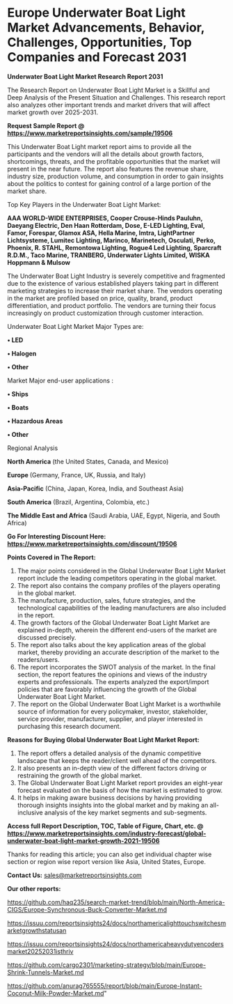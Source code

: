# Europe Underwater Boat Light Market Advancements, Behavior, Challenges, Opportunities, Top Companies and Forecast 2031

<strong>Underwater Boat Light Market Research Report 2031</strong>

The Research Report on Underwater Boat Light Market is a Skillful and Deep Analysis of the Present Situation and Challenges. This research report also analyzes other important trends and market drivers that will affect market growth over 2025-2031.

<strong>Request Sample Report @ <a href=https://www.marketreportsinsights.com/sample/19506>https://www.marketreportsinsights.com/sample/19506</a></strong>

This Underwater Boat Light market report aims to provide all the participants and the vendors will all the details about growth factors, shortcomings, threats, and the profitable opportunities that the market will present in the near future. The report also features the revenue share, industry size, production volume, and consumption in order to gain insights about the politics to contest for gaining control of a large portion of the market share.

Top Key Players in the Underwater Boat Light Market:

<strong>AAA WORLD-WIDE ENTERPRISES, Cooper Crouse-Hinds Pauluhn, Daeyang Electric, Den Haan Rotterdam, Dose, E-LED Lighting, Eval, Famor, Forespar, Glamox ASA, Hella Marine, Imtra, LightPartner Lichtsysteme, Lumitec Lighting, Marinco, Marinetech, Osculati, Perko, Phoenix, R. STAHL, Remontowa Lighting, Rogue4 Led Lighting, Sparcraft R.D.M., Taco Marine, TRANBERG, Underwater Lights Limited, WISKA Hoppmann & Mulsow</strong>

The Underwater Boat Light Industry is severely competitive and fragmented due to the existence of various established players taking part in different marketing strategies to increase their market share. The vendors operating in the market are profiled based on price, quality, brand, product differentiation, and product portfolio. The vendors are turning their focus increasingly on product customization through customer interaction.

Underwater Boat Light Market Major Types are:

<strong>• LED

• Halogen

• Other</strong>

Market Major end-user applications :

<strong>• Ships

• Boats

• Hazardous Areas

• Other</strong>

Regional Analysis

</u><strong><b>North America</b></strong> (the United States, Canada, and Mexico)

<strong><b>Europe </b></strong>(Germany, France, UK, Russia, and Italy)

<strong><b>Asia-Pacific</b></strong> (China, Japan, Korea, India, and Southeast Asia)

<strong><b>South America</b></strong> (Brazil, Argentina, Colombia, etc.)

<strong><b>The Middle East and Africa</b></strong> (Saudi Arabia, UAE, Egypt, Nigeria, and South Africa)

<strong>Go For Interesting Discount Here: <a href=https://www.marketreportsinsights.com/discount/19506>https://www.marketreportsinsights.com/discount/19506</a></strong>

<strong>Points Covered in The Report:</strong>
<ol>
  <li>The major points considered in the Global Underwater Boat Light Market report include the leading competitors operating in the global market.</li>
  <li>The report also contains the company profiles of the players operating in the global market.</li>
  <li>The manufacture, production, sales, future strategies, and the technological capabilities of the leading manufacturers are also included in the report.</li>
  <li>The growth factors of the Global Underwater Boat Light Market are explained in-depth, wherein the different end-users of the market are discussed precisely.</li>
  <li>The report also talks about the key application areas of the global market, thereby providing an accurate description of the market to the readers/users.</li>
  <li>The report incorporates the SWOT analysis of the market. In the final section, the report features the opinions and views of the industry experts and professionals. The experts analyzed the export/import policies that are favorably influencing the growth of the Global Underwater Boat Light Market.</li>
  <li>The report on the Global Underwater Boat Light Market is a worthwhile source of information for every policymaker, investor, stakeholder, service provider, manufacturer, supplier, and player interested in purchasing this research document.</li>
</ol>
<strong>Reasons for Buying Global Underwater Boat Light Market Report:</strong>

<ol>
  <li>The report offers a detailed analysis of the dynamic competitive landscape that keeps the reader/client well ahead of the competitors.</li>
  <li>It also presents an in-depth view of the different factors driving or restraining the growth of the global market.</li>
  <li>The Global Underwater Boat Light Market report provides an eight-year forecast evaluated on the basis of how the market is estimated to grow.</li>
  <li>It helps in making aware business decisions by having providing thorough insights insights into the global market and by making an all-inclusive analysis of the key market segments and sub-segments.</li>
</ol>
<strong>Access full Report Description, TOC, Table of Figure, Chart, etc. @ <a href=https://www.marketreportsinsights.com/industry-forecast/global-underwater-boat-light-market-growth-2021-19506>https://www.marketreportsinsights.com/industry-forecast/global-underwater-boat-light-market-growth-2021-19506</a></strong>


Thanks for reading this article; you can also get individual chapter wise section or region wise report version like Asia, United States, Europe.

<strong>Contact Us:</strong>
sales@marketreportsinsights.com

<strong>Our other reports:</strong>

<a href=https://github.com/haq235/search-market-trend/blob/main/North-America-CIGS/Europe-Synchronous-Buck-Converter-Market.md>https://github.com/haq235/search-market-trend/blob/main/North-America-CIGS/Europe-Synchronous-Buck-Converter-Market.md</a>

<a href=https://issuu.com/reportsinsights24/docs/northamericalighttouchswitchesmarketgrowthstatusan>https://issuu.com/reportsinsights24/docs/northamericalighttouchswitchesmarketgrowthstatusan</a>

<a href=https://issuu.com/reportsinsights24/docs/northamericaheavydutyencodersmarket20252031isthriv>https://issuu.com/reportsinsights24/docs/northamericaheavydutyencodersmarket20252031isthriv</a>

<a href=https://github.com/cargo2301/marketing-strategy/blob/main/Europe-Shrink-Tunnels-Market.md>https://github.com/cargo2301/marketing-strategy/blob/main/Europe-Shrink-Tunnels-Market.md</a>

<a href=https://github.com/anurag765555/report/blob/main/Europe-Instant-Coconut-Milk-Powder-Market.md>https://github.com/anurag765555/report/blob/main/Europe-Instant-Coconut-Milk-Powder-Market.md</a>"

